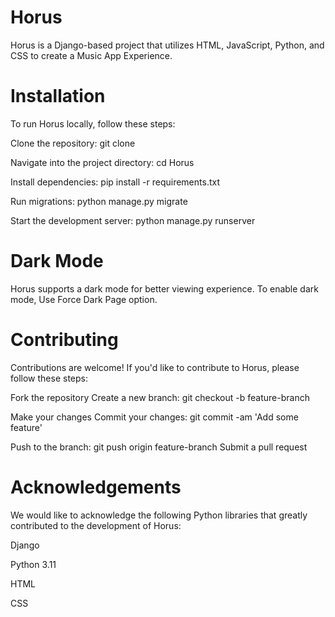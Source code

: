 # Horus

Horus is a Django-based project that utilizes HTML, JavaScript, Python, and CSS to create a Music App Experience.

# Installation

To run Horus locally, follow these steps:

Clone the repository: git clone <repository-url>

Navigate into the project directory: cd Horus

Install dependencies: pip install -r requirements.txt

Run migrations: python manage.py migrate

Start the development server: python manage.py runserver

# Dark Mode
Horus supports a dark mode for better viewing experience. To enable dark mode, Use Force Dark Page option.

# Contributing
Contributions are welcome! If you'd like to contribute to Horus, please follow these steps:

Fork the repository
Create a new branch: git checkout -b feature-branch

Make your changes
Commit your changes: git commit -am 'Add some feature'

Push to the branch: git push origin feature-branch
Submit a pull request

# Acknowledgements
We would like to acknowledge the following Python libraries that greatly contributed to the development of Horus:

Django

Python 3.11

HTML

CSS

